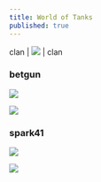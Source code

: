 ```yaml
---
title: World of Tanks
published: true
---
```


clan | ![](https://eu.wargaming.net/clans/media/clans/emblems/cl_238/500166238/emblem_195x195.png) | clan

### betgun

![](https://static.wows-numbers.com/wot/532865830.png)

![](http://wotlabs.net/sig_dark/eu/betgun/signature.png)

### spark41

![](https://static.wows-numbers.com/wot/545357743.png)

![](http://wotlabs.net/sig_dark/eu/spark41/signature.png)
